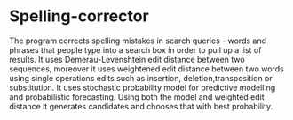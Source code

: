# Spelling-corrector

The program corrects spelling mistakes in search queries -  words and phrases that people type into a search box in order to pull up a list of results.
It uses Demerau-Levenshtein edit distance between two sequences, moreover it uses weightened edit distance between two words using single operations edits such as
insertion, deletion,transposition or substitution. It uses stochastic probability model for predictive modelling and probabilistic forecasting. Using both the model 
and weighted edit distance it generates candidates and chooses that with best probability.
